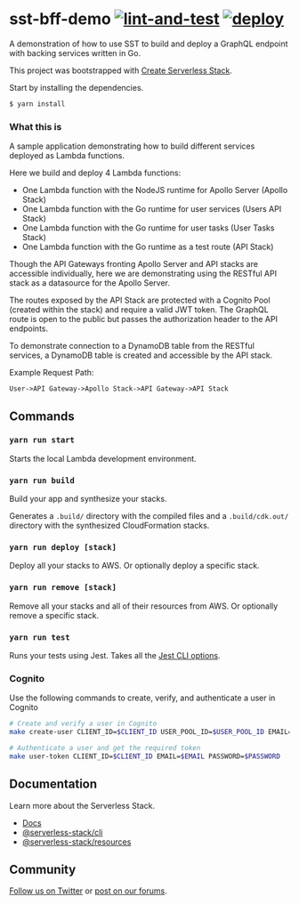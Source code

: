 # sst-bff-demo [![lint-and-test](https://github.com/cliffom/sst-bff-demo/actions/workflows/lint-and-test.yml/badge.svg)](https://github.com/cliffom/sst-bff-demo/actions/workflows/lint-and-test.yml) [![deploy](https://github.com/cliffom/sst-bff-demo/actions/workflows/deploy.yml/badge.svg)](https://github.com/cliffom/sst-bff-demo/actions/workflows/deploy.yml)

A demonstration of how to use SST to build and deploy a GraphQL endpoint with backing services
written in Go.

This project was bootstrapped with
[Create Serverless Stack](https://docs.serverless-stack.com/packages/create-serverless-stack).

Start by installing the dependencies.

```bash
$ yarn install
```

### What this is

A sample application demonstrating how to build different services deployed as Lambda functions.

Here we build and deploy 4 Lambda functions:

- One Lambda function with the NodeJS runtime for Apollo Server (Apollo Stack)
- One Lambda function with the Go runtime for user services (Users API Stack)
- One Lambda function with the Go runtime for user tasks (User Tasks Stack)
- One Lambda function with the Go runtime as a test route (API Stack)

Though the API Gateways fronting Apollo Server and API stacks are accessible individually, here we
are demonstrating using the RESTful API stack as a datasource for the Apollo Server.

The routes exposed by the API Stack are protected with a Cognito Pool (created within the stack) and
require a valid JWT token. The GraphQL route is open to the public but passes the authorization
header to the API endpoints.

To demonstrate connection to a DynamoDB table from the RESTful services, a DynamoDB table is created
and accessible by the API stack.

Example Request Path:

```
User->API Gateway->Apollo Stack->API Gateway->API Stack
```

## Commands

### `yarn run start`

Starts the local Lambda development environment.

### `yarn run build`

Build your app and synthesize your stacks.

Generates a `.build/` directory with the compiled files and a `.build/cdk.out/` directory with the
synthesized CloudFormation stacks.

### `yarn run deploy [stack]`

Deploy all your stacks to AWS. Or optionally deploy a specific stack.

### `yarn run remove [stack]`

Remove all your stacks and all of their resources from AWS. Or optionally remove a specific stack.

### `yarn run test`

Runs your tests using Jest. Takes all the [Jest CLI options](https://jestjs.io/docs/en/cli).

### Cognito

Use the following commands to create, verify, and authenticate a user in Cognito

```sh
# Create and verify a user in Cognito
make create-user CLIENT_ID=$CLIENT_ID USER_POOL_ID=$USER_POOL_ID EMAIL=$EMAIL PASSWORD=$PASSWORD

# Authenticate a user and get the required token
make user-token CLIENT_ID=$CLIENT_ID EMAIL=$EMAIL PASSWORD=$PASSWORD
```

## Documentation

Learn more about the Serverless Stack.

- [Docs](https://docs.serverless-stack.com)
- [@serverless-stack/cli](https://docs.serverless-stack.com/packages/cli)
- [@serverless-stack/resources](https://docs.serverless-stack.com/packages/resources)

## Community

[Follow us on Twitter](https://twitter.com/ServerlessStack) or
[post on our forums](https://discourse.serverless-stack.com).
